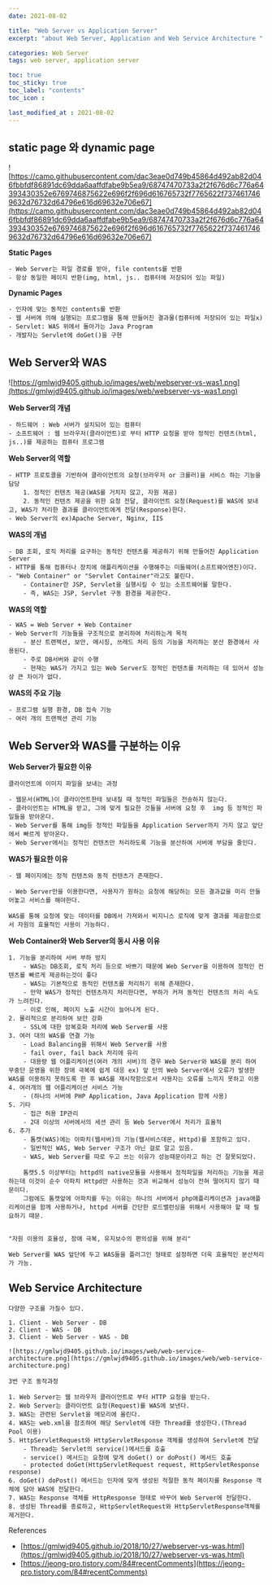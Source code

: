 ```yaml
---
date: 2021-08-02

title: "Web Server vs Application Server"
excerpt: "about Web Server, Application and Web Service Architecture "

categories: Web Server
tags: web server, application server

toc: true  
toc_sticky: true
toc_label: "contents"
toc_icon : 

last_modified_at : 2021-08-02
---
```



## static page 와 dynamic page

![https://camo.githubusercontent.com/dac3eae0d749b45864d492ab82d046fbbfdf86891dc69dda6aaffdfabe9b5ea9/68747470733a2f2f676d6c776a64393430352e6769746875622e696f2f696d616765732f7765622f7374617469632d76732d64796e616d69632e706e67](https://camo.githubusercontent.com/dac3eae0d749b45864d492ab82d046fbbfdf86891dc69dda6aaffdfabe9b5ea9/68747470733a2f2f676d6c776a64393430352e6769746875622e696f2f696d616765732f7765622f7374617469632d76732d64796e616d69632e706e67)

**Static Pages**

    - Web Server는 파일 경로를 받아, file contents를 반환
    - 항상 동일한 페이지 반환(img, html, js.. 컴퓨터에 저장되어 있는 파일)

**Dynamic Pages**

    - 인자에 맞는 동적인 contents를 반환
    - 웹 서버에 의해 실행되는 프로그램을 통해 만들어진 결과물(컴퓨터에 저장되어 있는 파일x)
    - Servlet: WAS 위에서 돌아가는 Java Program
    - 개발자는 Servlet에 doGet()을 구현
## Web Server와 WAS
  
![https://gmlwjd9405.github.io/images/web/webserver-vs-was1.png](https://gmlwjd9405.github.io/images/web/webserver-vs-was1.png)

**Web Server의 개념**

    - 하드웨어 : Web 서버가 설치되어 있는 컴퓨터
    - 소프트웨어 : 웹 브라우저(클라이언트)로 부터 HTTP 요청을 받아 정적인 컨텐츠(html, js..)를 제공하는 컴퓨터 프로그램

**Web Server의 역할**

    - HTTP 프로토콜을 기반하여 클라이언트의 요청(브라우저 or 크롤러)을 서비스 하는 기능을 담당
        1. 정적인 컨텐츠 제공(WAS를 거치지 않고, 자원 제공)
        2. 동적인 컨텐츠 제공을 위한 요청 전달, 클라이언트 요청(Request)를 WAS에 보내고, WAS가 처리한 결과를 클라이언트에게 전달(Response)한다.
    - Web Server의 ex)Apache Server, Nginx, IIS

**WAS의 개념**

    - DB 조회, 로직 처리를 요구하는 동적인 컨텐츠를 제공하기 위해 만들어진 Application Server
    - HTTP를 통해 컴퓨터나 장치에 애플리케이션을 수행해주는 미들웨어(소프트웨어엔진)이다.
    - "Web Container" or "Servlet Container"라고도 불린다.
        - Container란 JSP, Servlet을 실행시킬 수 있는 소프트웨어를 말한다.
        - 즉, WAS는 JSP, Servlet 구동 환경을 제공한다.

**WAS의 역할**

    - WAS = Web Server + Web Container
    - Web Server의 기능들을 구조적으로 분리하여 처리하는게 목적
        - 분산 트랜젝션, 보안, 메시징, 쓰레드 처리 등의 기능을 처리하는 분산 환경에서 사용된다.
        - 주로 DB서버와 같이 수행
        - 현재는 WAS가 가지고 있는 Web Server도 정적인 컨텐츠를 처리하는 데 있어서 성능상 큰 차이가 없다.

**WAS의 주요 기능**

    - 프로그램 실행 환경, DB 접속 기능
    - 여러 개의 트랜젝션 관리 기능

## Web Server와 WAS를 구분하는 이유  
  
**Web Server가 필요한 이유**

    클라이언트에 이미지 파일을 보내는 과정

    - 웹문서(HTML)이 클라이언트한테 보내질 때 정적인 파일들은 전송하지 않는다.
    - 클라이언트는 HTML을 받고, 그에 맞게 필요한 것들을 서버에 요청 후  img 등 정적인 파일들을 받아온다.
    - Web Server를 통해 img등 정적인 파일들을 Application Server까지 가지 않고 앞단에서 빠르게 받아온다.
    - Web Server에서는 정적인 컨텐츠만 처리하도록 기능을 분산하여 서버에 부담을 줄인다.

**WAS가 필요한 이유**

    - 웹 페이지에는 정적 컨텐츠와 동적 컨텐츠가 존재한다.

    - Web Server만을 이용한다면, 사용자가 원하는 요청에 해당하는 모든 결과값을 미리 만들어놓고 서비스를 해야한다.

    WAS를 통해 요청에 맞는 데이터를 DB에서 가져와서 비지니스 로직에 맞게 결과를 제공함으로서 자원의 효율적인 사용이 가능하다.

**Web Container와 Web Server의 동시 사용 이유**

    1. 기능을 분리하여 서버 부하 방지
        - WAS는 DB조회, 로직 처리 등으로 바쁘기 때문에 Web Server을 이용하여 정적인 컨텐츠를 빠르게 제공하는것이 좋다
        - WAS는 기본적으로 동적인 컨텐츠를 처리하기 위해 존재한다.
        - 만약 WAS가 정적인 컨텐츠까지 처리한다면, 부하가 커져 동적인 컨텐츠의 처리 속도가 느려진다.
        - 이로 인해, 페이지 노출 시간이 늘어나게 된다.
    2. 물리적으로 분리하여 보안 강화
        - SSL에 대한 암복호화 처리에 Web Server를 사용
    3. 여러 대의 WAS를 연결 가능
        - Load Balancing을 위해서 Web Server를 사용
        - fail over, fail back 처리에 유리
        - 대용량 웹 어플리케이션(여러 개의 서버)의 경우 Web Server와 WAS를 분리 하여 무중단 운영을 위한 장애 극복에 쉽게 대응 ex) 앞 단의 Web Server에서 오류가 발생한 WAS를 이용하지 못하도록 한 후 WAS를 재시작함으로서 사용자는 오류를 느끼지 못하고 이용
    4. 여러개의 웹 어플리케이션 서비스 가능
        - (하나의 서버에 PHP Application, Java Application 함께 사용)
    5. 기타
        - 접근 허용 IP관리
        - 2대 이상의 서버에서의 세션 관리 등 Web Server에서 처리가 효율적
    6. 추가
        - 톰캣(WAS)에는 아파치(웹서버)의 기능(웹서비스데몬, Httpd)를 포함하고 있다.
        - 일반적인 WAS, Web Server 구조가 아닌 걸로 알고 있음.
        - WAS, Web Server를 따로 두고 쓰는 이유가 성능때문이라고 하는 건 잘못되었다.

        톰캣5.5 이상부터는 httpd의 native모듈을 사용해서 정적파일을 처리하는 기능을 제공하는데 이것이 순수 아파치 Httpd만 사용하는 것과 비교해서 성능이 전혀 떨어지지 않기 때문이다.
        그럼에도 톰캣앞에 아파치를 두는 이유는 하나의 서버에서 php애플리케이션과 java애플리케이션을 함께 사용하거나, httpd 서버를 간단한 로드밸런싱을 위해서 사용해야 할 때 필요하기 때문.


    "자원 이용의 효율성, 장애 극복, 유지보수의 편의성을 위해 분리"

    Web Server를 WAS 앞단에 두고 WAS들을 플러그인 형태로 설정하면 더욱 효율적인 분산처리가 가능.

     

     

## Web Service Architecture

    다양한 구조를 가질수 있다.

    1. Client - Web Server - DB
    2. Client - WAS - DB
    3. Client - Web Server - WAS - DB

    ![https://gmlwjd9405.github.io/images/web/web-service-architecture.png](https://gmlwjd9405.github.io/images/web/web-service-architecture.png)

    3번 구조 동작과정

    1. Web Server는 웹 브라우저 클라이언트로 부터 HTTP 요청을 받는다.
    2. Web Server는 클라이언트 요청(Request)를 WAS에 보낸다.
    3. WAS는 관련된 Servlet을 메모리에 올린다.
    4. WAS는 web.xml을 참조하여 해당 Servlet에 대한 Thread를 생성한다.(Thread Pool 이용)
    5. HttpServletRequest와 HttpServletResponse 객체를 생성하여 Servlet에 전달
        - Thread는 Servlet의 service()메서드를 호출
        - service() 메서드는 요청에 맞게 doGet() or doPost() 메서드 호출
        - protected doGet(HttpServletRequest request, HttpServletResponse response)
    6. doGet() doPost() 메서드는 인자에 맞게 생성된 적절한 동적 페이지를 Response 객체에 담아 WAS에 전달한다.
    7. WAS는 Response 객체를 HttpResponse 형태로 바꾸어 Web Server에 전달한다.
    8. 생성된 Thread를 종료하고, HttpServletRequest와 HttpServletResponse객체를 제거한다.

References

- [https://gmlwjd9405.github.io/2018/10/27/webserver-vs-was.html](https://gmlwjd9405.github.io/2018/10/27/webserver-vs-was.html)
- [https://jeong-pro.tistory.com/84#recentComments](https://jeong-pro.tistory.com/84#recentComments)